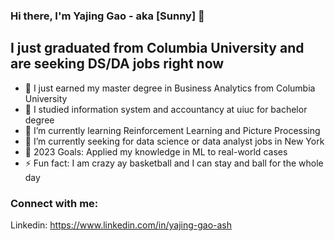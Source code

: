 ### Hi there, I'm Yajing Gao - aka [Sunny] 👋

## I just graduated from Columbia University and are seeking DS/DA jobs right now

- 🔭 I just earned my master degree in Business Analytics from Columbia University
- 🔭 I studied information system and accountancy at uiuc for bachelor degree 
- 🌱 I’m currently learning Reinforcement Learning and Picture Processing
- 👯 I’m currently seeking for data science or data analyst jobs in New York 
- 🥅 2023 Goals: Applied my knowledge in ML to real-world cases 
- ⚡ Fun fact: I am crazy ay basketball and I can stay and ball for the whole day 

### Connect with me:
Linkedin: https://www.linkedin.com/in/yajing-gao-ash
